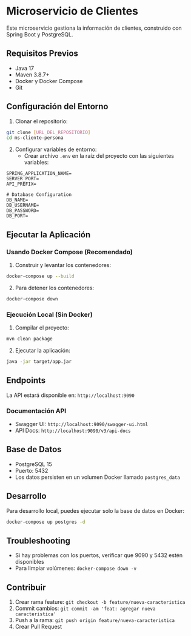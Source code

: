 
# Microservicio de Clientes

Este microservicio gestiona la información de clientes, construido con Spring Boot y PostgreSQL.

## Requisitos Previos

- Java 17
- Maven 3.8.7+
- Docker y Docker Compose
- Git

## Configuración del Entorno

1. Clonar el repositorio:
```bash
git clone [URL_DEL_REPOSITORIO]
cd ms-cliente-persona
```

2. Configurar variables de entorno:
   - Crear archivo `.env` en la raíz del proyecto con las siguientes variables:
```properties
SPRING_APPLICATION_NAME=
SERVER_PORT=
API_PREFIX=

# Database Configuration
DB_NAME=
DB_USERNAME=
DB_PASSWORD=
DB_PORT=
```

## Ejecutar la Aplicación

### Usando Docker Compose (Recomendado)

1. Construir y levantar los contenedores:
```bash
docker-compose up --build
```

2. Para detener los contenedores:
```bash
docker-compose down
```

### Ejecución Local (Sin Docker)

1. Compilar el proyecto:
```bash
mvn clean package
```

2. Ejecutar la aplicación:
```bash
java -jar target/app.jar
```

## Endpoints

La API estará disponible en: `http://localhost:9090`

### Documentación API

- Swagger UI: `http://localhost:9090/swagger-ui.html`
- API Docs: `http://localhost:9090/v3/api-docs`

## Base de Datos

- PostgreSQL 15
- Puerto: 5432
- Los datos persisten en un volumen Docker llamado `postgres_data`

## Desarrollo

Para desarrollo local, puedes ejecutar solo la base de datos en Docker:
```bash
docker-compose up postgres -d
```

## Troubleshooting

- Si hay problemas con los puertos, verificar que 9090 y 5432 estén disponibles
- Para limpiar volúmenes: `docker-compose down -v`

## Contribuir

1. Crear rama feature: `git checkout -b feature/nueva-caracteristica`
2. Commit cambios: `git commit -am 'feat: agregar nueva caracteristica'`
3. Push a la rama: `git push origin feature/nueva-caracteristica`
4. Crear Pull Request

